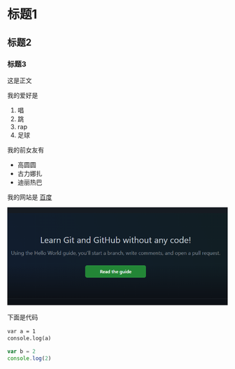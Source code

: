 # 标题1

## 标题2

### 标题3

这是正文

我的爱好是

1. 唱
2. 跳
3. rap
4. 足球

我的前女友有

* 高圆圆
* 古力娜扎
* 迪丽热巴

我的网站是 [百度](https://www.baidu.com)

![一张图片](1.png)

下面是代码

    var a = 1
    console.log(a)

```javascript
var b = 2
console.log(2)
```